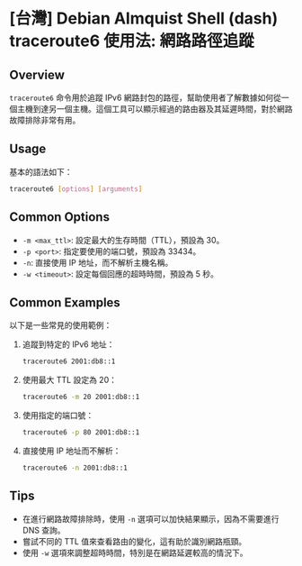 # [台灣] Debian Almquist Shell (dash) traceroute6 使用法: 網路路徑追蹤

## Overview
`traceroute6` 命令用於追蹤 IPv6 網路封包的路徑，幫助使用者了解數據如何從一個主機到達另一個主機。這個工具可以顯示經過的路由器及其延遲時間，對於網路故障排除非常有用。

## Usage
基本的語法如下：
```bash
traceroute6 [options] [arguments]
```

## Common Options
- `-m <max_ttl>`: 設定最大的生存時間（TTL），預設為 30。
- `-p <port>`: 指定要使用的端口號，預設為 33434。
- `-n`: 直接使用 IP 地址，而不解析主機名稱。
- `-w <timeout>`: 設定每個回應的超時時間，預設為 5 秒。

## Common Examples
以下是一些常見的使用範例：

1. 追蹤到特定的 IPv6 地址：
   ```bash
   traceroute6 2001:db8::1
   ```

2. 使用最大 TTL 設定為 20：
   ```bash
   traceroute6 -m 20 2001:db8::1
   ```

3. 使用指定的端口號：
   ```bash
   traceroute6 -p 80 2001:db8::1
   ```

4. 直接使用 IP 地址而不解析：
   ```bash
   traceroute6 -n 2001:db8::1
   ```

## Tips
- 在進行網路故障排除時，使用 `-n` 選項可以加快結果顯示，因為不需要進行 DNS 查詢。
- 嘗試不同的 TTL 值來查看路由的變化，這有助於識別網路瓶頸。
- 使用 `-w` 選項來調整超時時間，特別是在網路延遲較高的情況下。